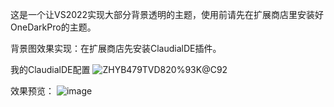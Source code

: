 这是一个让VS2022实现大部分背景透明的主题，使用前请先在扩展商店里安装好OneDarkPro的主题。

背景图效果实现：在扩展商店先安装ClaudialDE插件。

我的ClaudialDE配置
![Z`HYB479TVD820%93K@C9`2](https://user-images.githubusercontent.com/33830248/162353862-8b4cef20-03fe-466d-9495-d596ef08f242.png)

效果预览：
![image](https://user-images.githubusercontent.com/33830248/161864428-32237330-3ca0-4d8c-8d07-a33e3a519fb0.png)
